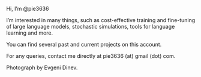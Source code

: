 Hi, I’m @pie3636

I’m interested in many things, such as cost-effective training and fine-tuning of large language models, stochastic simulations, tools for language learning and more.

You can find several past and current projects on this account.

For any queries, contact me directly at pie3636 (at) gmail (dot) com.

Photograph by Evgeni Dinev.
